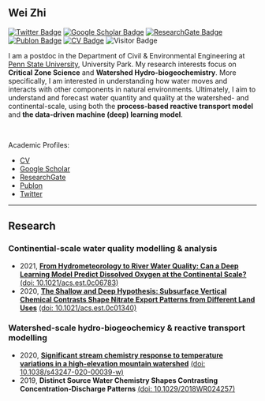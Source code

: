 ## Wei Zhi

[![Twitter Badge](https://img.shields.io/twitter/follow/WeiZhiWater?style=social)](https://twitter.com/WeiZhiWater)
[![Google Scholar Badge](https://img.shields.io/badge/Google-Scholar-orange)](https://scholar.google.com/citations?user=5bEiQqwAAAAJ&hl=en)
[![ResearchGate Badge](https://img.shields.io/badge/My-ReserchGate-green)](https://www.researchgate.net/profile/Wei_Zhi6)
[![Publon Badge](https://img.shields.io/badge/My-Publon-blue)](https://publons.com/researcher/1432883/wei-zhi/)
[![CV Badge](https://img.shields.io/badge/My-CV-critical)](https://drive.google.com/file/d/1mI0sUjJaModaYELef4ml_y2npa_izZno/view?usp=sharing)
![Visitor Badge](https://visitor-badge.laobi.icu/badge?page_id=WeiZhiWater.WeiZhiWater)

I am a postdoc in the Department of Civil & Environmental Engineering at [Penn State University](https://www.psu.edu/), University Park. My research interests focus on **Critical Zone Science** and **Watershed Hydro-biogeochemistry**. More specifically, I am interested in understanding how water moves and interacts with other components in natural environments. Ultimately, I aim to understand and forecast water quantity and quality at the watershed- and continental-scale, using both the **process-based reactive transport model** and **the data-driven machine (deep) learning model**. 

<br/>

Academic Profiles:
- [CV](https://drive.google.com/file/d/1mI0sUjJaModaYELef4ml_y2npa_izZno/view?usp=sharing)
- [Google Scholar](https://scholar.google.com/citations?user=5bEiQqwAAAAJ&hl=en)
- [ResearchGate](https://www.researchgate.net/profile/Wei_Zhi6)
- [Publon](https://publons.com/researcher/1432883/wei-zhi/)
- [Twitter](https://twitter.com/WeiZhiWater)


---

## Research
### Continential-scale water quality modelling & analysis
- 2021, [**From Hydrometeorology to River Water Quality: Can a Deep Learning Model Predict Dissolved Oxygen at the Continental Scale?**](https://github.com/WeiZhiWater/EST_CAMELS-Chem-DO-dataset) [(doi: 10.1021/acs.est.0c06783)](https://doi.org/10.1021/acs.est.0c06783)
- 2020, [**The Shallow and Deep Hypothesis: Subsurface Vertical Chemical Contrasts Shape Nitrate Export Patterns from Different Land Uses**](https://github.com/WeiZhiWater/EST_Nitrate-Shallow-Deep-Hypothesis) [(doi: 10.1021/acs.est.0c01340)](https://doi.org/10.1021/acs.est.0c01340)

### Watershed-scale hydro-biogeochemicy & reactive transport modelling
- 2020, [**Significant stream chemistry response to temperature variations in a high-elevation mountain watershed**](https://github.com/WeiZhiWater/COMMSENV_Stream-Chemistry-Response) [(doi: 10.1038/s43247-020-00039-w)](https://doi.org/10.1038/s43247-020-00039-w)
- 2019, **Distinct Source Water Chemistry Shapes Contrasting Concentration‐Discharge Patterns** [(doi: 10.1029/2018WR024257)](https://doi.org/10.1029/2018WR024257)
